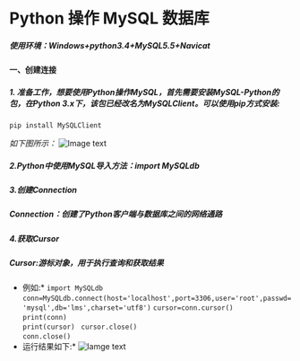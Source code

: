 # Python 操作 MySQL 数据库  
##### 使用环境：Windows+python3.4+MySQL5.5+Navicat  
#### 一、创建连接
##### 1. 准备工作，想要使用Python操作MySQL，首先需要安装MySQL-Python的包，在Python 3.x下，该包已经改名为MySQLClient。可以使用pip方式安装:  
    pip install MySQLClient  
*如下图所示：*
![Image text](https://github.com/gorgeousCa/Dayup/blob/master/MySQL/20190303204126.png)
##### 2.Python中使用MySQL导入方法：import MySQLdb
##### 3.创建Connection
##### Connection：创建了Python客户端与数据库之间的网络通路
##### 4.获取Cursor
##### Cursor:游标对象，用于执行查询和获取结果
* 例如:*
 `import MySQLdb`    
 `conn=MySQLdb.connect(host='localhost',port=3306,user='root',passwd='mysql',db='lms',charset='utf8')` 
 `cursor=conn.cursor()`  
    `print(conn)`  
    `print(cursor) ` 
 `cursor.close()`  
 `conn.close()`
* 运行结果如下:* 
 ![Iamge text](https://github.com/gorgeousCa/Dayup/blob/master/MySQL/20190303211447.png)



